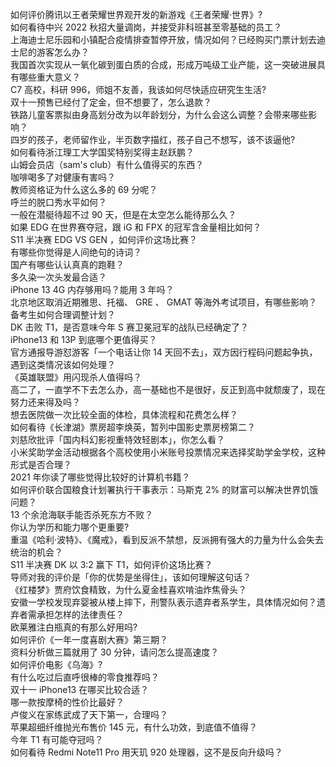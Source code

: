 如何评价腾讯以王者荣耀世界观开发的新游戏《王者荣耀·世界》?  
如何看待中兴 2022 秋招大量调岗，并接受非科班甚至零基础的员工？  
上海迪士尼乐园和小镇配合疫情排查暂停开放，情况如何？已经购买门票计划去迪士尼的游客怎么办？  
我国首次实现从一氧化碳到蛋白质的合成，形成万吨级工业产能，这一突破进展具有哪些重大意义？  
C7 高校，科研 996，师姐不友善，我该如何尽快适应研究生生活?  
双十一预售已经付了定金，但不想要了，怎么退款？  
铁路儿童客票拟由身高划分改为以年龄划分，为什么会这么调整？会带来哪些影响？  
四岁的孩子，老师留作业，半页数字描红，孩子自己不想写，该不该逼他?  
如何看待浙江理工大学国奖特别奖得主赵跃鹏？  
山姆会员店（sam's club）有什么值得买的东西？  
咖啡喝多了对健康有害吗？  
教师资格证为什么这么多的 69 分呢？  
呼兰的脱口秀水平如何？  
一般在潜艇待超不过 90 天，但是在太空怎么能待那么久？  
如果 EDG 在世界赛夺冠，跟 iG 和 FPX 的冠军含金量相比如何？  
S11 半决赛 EDG VS GEN ，如何评价这场比赛？  
有哪些你觉得是人间绝句的诗词？  
国产有哪些认认真真的跑鞋？  
多久染一次头发最合适？  
iPhone 13 4G 内存够用吗？能用 3 年吗？  
北京地区取消近期雅思、托福、 GRE 、 GMAT 等海外考试项目，有哪些影响？备考生如何合理调整计划？  
DK 击败 T1，是否意味今年 S 赛卫冕冠军的战队已经确定了？  
iPhone13 和 13P 到底哪个更值得买？  
官方通报导游怼游客「一个电话让你 14 天回不去」，双方因行程码问题起争执，遇到这类情况该如何处理？  
《英雄联盟》用闪现杀人值得吗？  
高二了，一直学不下去怎么办，高一基础也不是很好，反正到高中就颓废了，现在努力还来得及吗？  
想去医院做一次比较全面的体检，具体流程和花费怎么样？  
如何看待《长津湖》票房超李焕英，暂列中国影史票房榜第二？  
刘慈欣批评「国内科幻影视重特效轻剧本」，你怎么看？  
小米奖助学金活动根据各个高校使用小米账号投票情况来选择奖助学金学校，这种形式是否合理？  
2021 年你读了哪些觉得比较好的计算机书籍？  
如何评价联合国粮食计划署执行干事表示：马斯克 2% 的财富可以解决世界饥饿问题？  
13 个余沧海联手能否杀死东方不败？  
你认为学历和能力哪个更重要?  
重温《哈利·波特》、《魔戒》，看到反派不禁想，反派拥有强大的力量为什么会失去统治的机会？  
S11 半决赛 DK 以 3:2 赢下 T1，如何评价这场比赛？  
导师对我的评价是「你的优势是坐得住」，该如何理解这句话？  
《红楼梦》贾府饮食精致，为什么夏金桂喜欢啃油炸焦骨头？  
安徽一学校发现弃婴被从楼上摔下，刑警队表示遗弃者系学生，具体情况如何？遗弃者需承担怎样的法律责任？  
欧莱雅注白瓶真的有那么好用吗?  
如何评价《一年一度喜剧大赛》第三期？  
资料分析做三篇就用了 30 分钟，请问怎么提高速度？  
如何评价电影《乌海》?  
有什么吃过后直呼很棒的零食推荐吗？  
双十一 iPhone13 在哪买比较合适？  
哪一款按摩椅的性价比最好？  
卢俊义在家练武成了天下第一，合理吗？  
苹果超细纤维抛光布售价 145 元，有什么功效，到底值不值得？  
今年 T1 有可能夺冠吗？  
如何看待 Redmi Note11 Pro 用天玑 920 处理器，这不是反向升级吗？  
